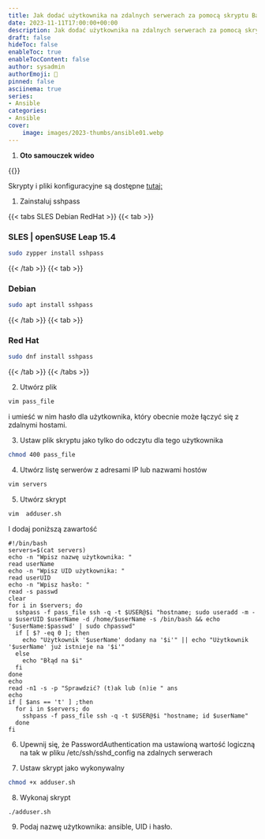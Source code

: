 ```yaml
---
title: Jak dodać użytkownika na zdalnych serwerach za pomocą skryptu Bash
date: 2023-11-11T17:00:00+00:00
description: Jak dodać użytkownika na zdalnych serwerach za pomocą skryptu Bash
draft: false
hideToc: false
enableToc: true
enableTocContent: false
author: sysadmin
authorEmoji: 🐧
pinned: false
asciinema: true
series:
- Ansible
categories:
- Ansible
cover:
    image: images/2023-thumbs/ansible01.webp
---
```


1. **Oto samouczek wideo**

{{<youtube BeBn8_LLPuY>}}

Skrypty i pliki konfiguracyjne są dostępne [tutaj:](https://github.com/sysadmin-info/ansible)

1. Zainstaluj sshpass

{{< tabs SLES Debian RedHat >}}
  {{< tab >}}
  ### SLES | openSUSE Leap 15.4
  ```bash
  sudo zypper install sshpass 
  ```
  {{< /tab >}}
  {{< tab >}}
  ### Debian
  ```bash
  sudo apt install sshpass 
  ```
  {{< /tab >}}
  {{< tab >}}
  ### Red Hat
  ```bash
  sudo dnf install sshpass 
  ```
  {{< /tab >}}
{{< /tabs >}}


2. Utwórz plik 

```bash
vim pass_file
```

i umieść w nim hasło dla użytkownika, który obecnie może łączyć się z zdalnymi hostami.

3. Ustaw plik skryptu jako tylko do odczytu dla tego użytkownika

```bash
chmod 400 pass_file
``` 

4. Utwórz listę serwerów z adresami IP lub nazwami hostów

```bash
vim servers
```

5. Utwórz skrypt

```bash
vim  adduser.sh
```

I dodaj poniższą zawartość

```vim
#!/bin/bash
servers=$(cat servers)
echo -n "Wpisz nazwę użytkownika: "
read userName
echo -n "Wpisz UID użytkownika: "
read userUID
echo -n "Wpisz hasło: "
read -s passwd
clear
for i in $servers; do
  sshpass -f pass_file ssh -q -t $USER@$i "hostname; sudo useradd -m -u $userUID $userName -d /home/$userName -s /bin/bash && echo '$userName:$passwd' | sudo chpasswd"
  if [ $? -eq 0 ]; then
    echo "Użytkownik '$userName' dodany na '$i'" || echo "Użytkownik '$userName' już istnieje na '$i'"
  else
    echo "Błąd na $i"
  fi
done
echo
read -n1 -s -p "Sprawdzić? (t)ak lub (n)ie " ans
echo
if [ $ans == 't' ] ;then
  for i in $servers; do 
    sshpass -f pass_file ssh -q -t $USER@$i "hostname; id $userName"
  done
fi
```

6. Upewnij się, że PasswordAuthentication ma ustawioną wartość logiczną na tak w pliku /etc/ssh/sshd_config na zdalnych serwerach

7. Ustaw skrypt jako wykonywalny

```bash
chmod +x adduser.sh
```

8. Wykonaj skrypt

```bash
./adduser.sh
```

9. Podaj nazwę użytkownika: ansible, UID i hasło.